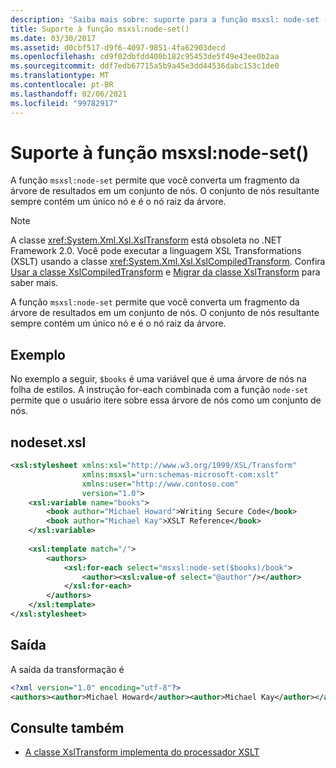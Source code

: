 ```yaml
---
description: 'Saiba mais sobre: suporte para a função msxsl: node-set ()'
title: Suporte à função msxsl:node-set()
ms.date: 03/30/2017
ms.assetid: d0cbf517-d9f6-4097-9851-4fa62903decd
ms.openlocfilehash: cd9f02dbfdd400b182c95453de5f49e43ee0b2aa
ms.sourcegitcommit: ddf7edb67715a5b9a45e3dd44536dabc153c1de0
ms.translationtype: MT
ms.contentlocale: pt-BR
ms.lasthandoff: 02/06/2021
ms.locfileid: "99782917"
---
```

# <a name="support-for-the-msxslnode-set-function"></a>Suporte à função msxsl:node-set()

A função `msxsl:node-set` permite que você converta um fragmento da árvore de resultados em um conjunto de nós. O conjunto de nós resultante sempre contém um único nó e é o nó raiz da árvore.  
  
> [!NOTE]
> A classe <xref:System.Xml.Xsl.XslTransform> está obsoleta no .NET Framework 2.0. Você pode executar a linguagem XSL Transformations (XSLT) usando a classe <xref:System.Xml.Xsl.XslCompiledTransform>. Confira [Usar a classe XslCompiledTransform](using-the-xslcompiledtransform-class.md) e [Migrar da classe XslTransform](migrating-from-the-xsltransform-class.md) para saber mais.  
  
 A função `msxsl:node-set` permite que você converta um fragmento da árvore de resultados em um conjunto de nós. O conjunto de nós resultante sempre contém um único nó e é o nó raiz da árvore.  
  
## <a name="example"></a>Exemplo  

 No exemplo a seguir, `$books` é uma variável que é uma árvore de nós na folha de estilos. A instrução for-each combinada com a função `node-set` permite que o usuário itere sobre essa árvore de nós como um conjunto de nós.  
  
## <a name="nodesetxsl"></a>nodeset.xsl  
  
```xml  
<xsl:stylesheet xmlns:xsl="http://www.w3.org/1999/XSL/Transform"  
                xmlns:msxsl="urn:schemas-microsoft-com:xslt"  
                xmlns:user="http://www.contoso.com"  
                version="1.0">  
    <xsl:variable name="books">  
        <book author="Michael Howard">Writing Secure Code</book>  
        <book author="Michael Kay">XSLT Reference</book>  
    </xsl:variable>  
  
    <xsl:template match="/">  
        <authors>  
            <xsl:for-each select="msxsl:node-set($books)/book">
                <author><xsl:value-of select="@author"/></author>  
            </xsl:for-each>  
        </authors>  
    </xsl:template>  
</xsl:stylesheet>  
```  
  
## <a name="output"></a>Saída  

 A saída da transformação é  
  
```xml  
<?xml version="1.0" encoding="utf-8"?>  
<authors><author>Michael Howard</author><author>Michael Kay</author></authors>  
```  
  
## <a name="see-also"></a>Consulte também

- [A classe XslTransform implementa do processador XSLT](xsltransform-class-implements-the-xslt-processor.md)
